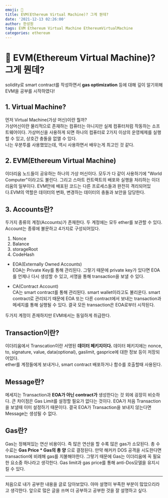 ```yaml
---
emoji: 🧢
title: EVM(Ethereum Virtual Machine)? 그게 뭔데?
date: '2021-12-13 02:26:00'
author: 한성원
tags: EVM Ethereum Virtual Machine EthereumVirtualMachine
categories: ethereum
---
```



# 👋 EVM(Ethereum Virtual Machine)? 그게 뭔데?
solidity로 smart contract를 작성하면서 __gas optimization__ 등에 대해 깊이 알기위해 EVM을 공부를 시작하였다! 

## 1. Virtual Machine?
먼저 Virtual Machine(가상 머신)이란 뭘까?   
가상머신이란 물리적으로 존재하는 컴퓨터는 아니지만 실제 컴퓨터처럼 작동하는 소프트웨어이다. 가상머신을 사용하게 되면 하나의 컴퓨터로 2가지 이상의 운영체제를 실행 할 수 있고, 상호간 충돌을 없앨 수 있다.   
나는 우분투를 사용했었는데, 역시 사용하면서 배우는게 최고인 것 같다. 

## 2. EVM(Ethereum Virtual Machine)
이더리움 노드들이 공유하는 하나의 가상 머신이다. 모두가 다 같이 사용하기에 "World Computer"이라고도 불린다. 그리고 스마트 컨트랙트의 배포와 실행을 처리하는 이더리움의 일부이다. EVM안에 배포된 코드는 다른 프로세스들과 완전히 격리되어있다.EVM의 역할은 데이터의 변화, 변경하는 데이터의 충돌과 보안을 담당한다. 

## 3. Accounts란?
두가지 종류의 계정(Accounts)가 존재한다. 두 계정에는 모두 ether를 보관할 수 있다. Account는 종류에 불문하고 4가지로 구성되어있다.
1. Nonce
2. Balance
3. storageRoot
4. CodeHash

- EOA(Externally Owned Accounts)   
EOA는 Private Key를 통해 관리된다. 그렇기 때문에 private key가 있다면 EOA를 언제나 다시 생성할 수 있고, 서명을 통해 transaction을 보낼 수 있다.

- CA(Contract Account)   
CA는 smart contract를 통해 관리된다. smart wallet이라고도 불리운다. smart contract로 관리되기 때문에 EOA 또는 다른 contract에서 보내는 transaction과 메세지를 통해 실행될 수 있다. 결국 모든 transaction은 EOA로부터 시작된다.  

두가지 계정이 존재하지만 EVM에서는 동일하게 취급한다.

## Transaction이란?
이더리움에서 Transcation이란 서명된 __데이터 페키지이다.__ 데이터 페키지에는 nonce, to, signature, value, data(optional), gaslimit, gasprice에 대한 정보 등이 저장되어있다.   
ether를 계정들에게 보내거나, smart contract 배포하거나 함수를 호출할때 사용된다. 

## Message란?
메세지는 Transaction과 __EOA가 아닌 contract가__ 생성한다는 것 외에 굉장히 비슷하다. 큰 차이점은 Gas Limit를 설정할 필요가 없다는 것이다. EOA가 처음 Transaction을 보낼때 이미 설정하기 때문이다. 결국 EOA가 Transaction을 보내지 않는다면 Message는 생성될 수 없다.

## Gas란?
Gas는 정해져있는 연산 비용이다. 즉 많은 연산을 할 수록 많은 gas가 소모된다. 총 수수료는 __Gas Price * Gas의 총 양__ 으로 결정된다. 만약 해커카 DOS 공격을 시도한다면 transaction에 비례해 gas를 지불해야한다.
그렇기 때문에 Gas는 이더리움에 꼭 필요한 요소중 하나라고 생각한다. Gas limit과 gas price를 통해 anti-Dos모델을 유지시킬 수 있다. 


---
처음으로 내가 공부한 내용을 글로 담아보았다. 아마 설명이 부족한 부분이 많았으리라고 생각한다. 앞으로 많은 글을 쓰며 더 공부하고 공부한 것을 잘 설명하고 싶다.

```toc

```